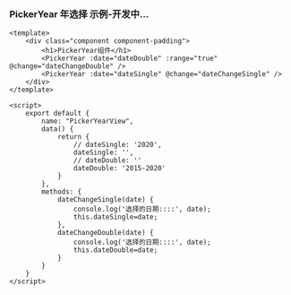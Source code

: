 ### PickerYear 年选择 示例-开发中...

<template>
    <div class="component component-padding">
        <h1>PickerYear组件</h1>
        <PickerYear :date="dateDouble" :range="true" @change="dateChangeDouble" />
        <PickerYear :date="dateSingle" @change="dateChangeSingle" />
    </div>
</template>

<script>
    export default {
        name: "PickerYearView",
        data() {
            return {
                // dateSingle: '2020',
                dateSingle: '',
                // dateDouble: ''
                dateDouble: '2015-2020'
            }
        },
        methods: {
            dateChangeSingle(date) {
                console.log('选择的日期::::', date);
                this.dateSingle=date;
            },
            dateChangeDouble(date) {
                console.log('选择的日期::::', date);
                this.dateDouble=date;
            }
        }
    }
</script>

<style lang="stylus" scoped>

.component-padding
    padding-bottom 200px !important
    width 240px

</style>

```vue
<template>
    <div class="component component-padding">
        <h1>PickerYear组件</h1>
        <PickerYear :date="dateDouble" :range="true" @change="dateChangeDouble" />
        <PickerYear :date="dateSingle" @change="dateChangeSingle" />
    </div>
</template>

<script>
    export default {
        name: "PickerYearView",
        data() {
            return {
                // dateSingle: '2020',
                dateSingle: '',
                // dateDouble: ''
                dateDouble: '2015-2020'
            }
        },
        methods: {
            dateChangeSingle(date) {
                console.log('选择的日期::::', date);
                this.dateSingle=date;
            },
            dateChangeDouble(date) {
                console.log('选择的日期::::', date);
                this.dateDouble=date;
            }
        }
    }
</script>

```